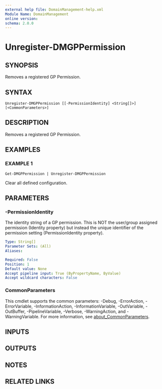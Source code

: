 ```yaml
---
external help file: DomainManagement-help.xml
Module Name: DomainManagement
online version:
schema: 2.0.0
---
```


# Unregister-DMGPPermission

## SYNOPSIS
Removes a registered GP Permission.

## SYNTAX

```
Unregister-DMGPPermission [[-PermissionIdentity] <String[]>] [<CommonParameters>]
```

## DESCRIPTION
Removes a registered GP Permission.

## EXAMPLES

### EXAMPLE 1
```
Get-DMGPPermission | Unregister-DMGPPermission
```

Clear all defined configuration.

## PARAMETERS

### -PermissionIdentity
The identity string of a GP permission.
This is NOT the user/group assigned permission (Identity property) but instead the unique identifier of the permission setting (PermissionIdentity property).

```yaml
Type: String[]
Parameter Sets: (All)
Aliases:

Required: False
Position: 1
Default value: None
Accept pipeline input: True (ByPropertyName, ByValue)
Accept wildcard characters: False
```

### CommonParameters
This cmdlet supports the common parameters: -Debug, -ErrorAction, -ErrorVariable, -InformationAction, -InformationVariable, -OutVariable, -OutBuffer, -PipelineVariable, -Verbose, -WarningAction, and -WarningVariable. For more information, see [about_CommonParameters](http://go.microsoft.com/fwlink/?LinkID=113216).

## INPUTS

## OUTPUTS

## NOTES

## RELATED LINKS
